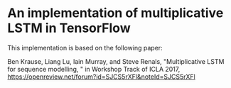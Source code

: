 # An implementation of multiplicative LSTM in TensorFlow
This implementation is based on the following paper:

Ben Krause, Liang Lu, Iain Murray, and Steve Renals,
"Multiplicative LSTM for sequence modelling, "
in Workshop Track of ICLA 2017,
https://openreview.net/forum?id=SJCS5rXFl&noteId=SJCS5rXFl
